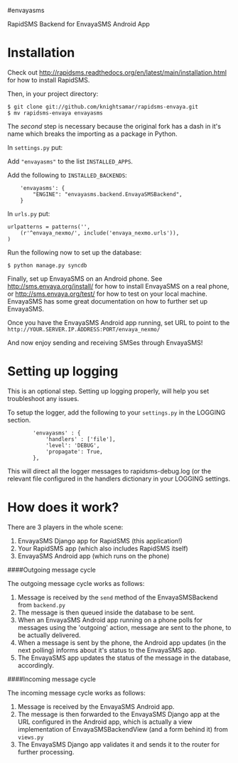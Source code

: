 #envayasms

RapidSMS Backend for EnvayaSMS Android App

Installation
============

Check out http://rapidsms.readthedocs.org/en/latest/main/installation.html for how to install RapidSMS.

Then, in your project directory:

```
$ git clone git://github.com/knightsamar/rapidsms-envaya.git
$ mv rapidsms-envaya envayasms
```

The *second* step is necessary because the original fork has a dash in it's name which breaks the importing as a package in Python.

In `settings.py` put:

Add `"envayasms"` to the list `INSTALLED_APPS`.

Add the following to `INSTALLED_BACKENDS`:

```
    'envayasms': {
        "ENGINE": "envayasms.backend.EnvayaSMSBackend",
    }
```

In `urls.py` put:

```
urlpatterns = patterns('',
    (r'^envaya_nexmo/', include('envaya_nexmo.urls')),
)
```

Run the following now to set up the database:

```
$ python manage.py syncdb

```

Finally, set up EnvayaSMS on an Android phone. See http://sms.envaya.org/install/ for how to install EnvayaSMS on a real phone, or http://sms.envaya.org/test/ for how to test on your local machine. EnvayaSMS has some great documentation on how to further set up EnvayaSMS.

Once you have the EnvayaSMS Android app running, set URL to point to the `http://YOUR.SERVER.IP.ADDRESS:PORT/envaya_nexmo/`

And now enjoy sending and receiving SMSes through EnvayaSMS!


Setting up logging
==================

This is an optional step. Setting up logging properly, will help you set troubleshoot any issues. 

To setup the logger, add the following to your `settings.py` in the  LOGGING section.
```
        'envayasms' : {
            'handlers' : ['file'],
            'level': 'DEBUG',
            'propagate': True,
        },
```
This will direct all the logger messages to rapidsms-debug.log (or the relevant file configured in the handlers dictionary in your LOGGING settings.

How does it work?
=================

There are 3 players in the whole scene:

1. EnvayaSMS Django app for RapidSMS (this application!)
1. Your RapidSMS app (which also includes RapidSMS itself)
1. EnvayaSMS Android app (which runs on the phone)

####Outgoing message cycle

The outgoing message cycle works as follows:

1. Message is received by the `send` method of the EnvayaSMSBackend from `backend.py`
1. The message is then queued inside the database to be sent.
1. When an EnvayaSMS Android app running on a phone polls for messages using the 'outgoing' action, message are sent to the phone, to be actually delivered.
1. When a message is sent by the phone, the Android app updates (in the next polling) informs about it's status to the EnvayaSMS app.
1. The EnvayaSMS app updates the status of the message in the database, accordingly.


####Incoming message cycle

The incoming message cycle works as follows:

1. Message is received by the EnvayaSMS Android app.
1. The message is then forwarded to the EnvayaSMS Django app at the URL configured in the Android app, which is actually a view implementation of EnvayaSMSBackendView (and a form behind it) from `views.py`
1. The EnvayaSMS Django app validates it and sends it to the router for further processing.


